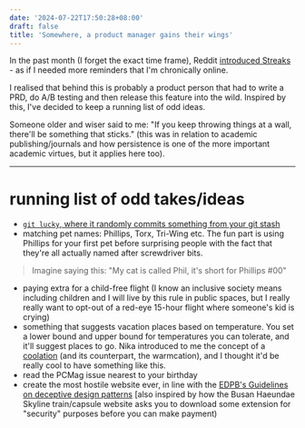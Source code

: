 ```yaml
---
date: '2024-07-22T17:50:28+08:00'
draft: false
title: 'Somewhere, a product manager gains their wings'
---
```


In the past month (I forget the exact time frame), Reddit [introduced Streaks](https://www.reddit.com/r/help/comments/1e7njll/what_is_a_reddit_streak/) - as if I needed more reminders that I'm chronically online. 

I realised that behind this is probably a product person that had to write a PRD, do A/B testing and then release this feature into the wild. Inspired by this, I've decided to keep a running list of odd ideas. 

Someone older and wiser said to me: "If you keep throwing things at a wall, there'll be something that sticks." (this was in relation to academic publishing/journals and how persistence is one of the more important academic virtues, but it applies here too). 

---
# running list of odd takes/ideas
- [`git lucky`, where it randomly commits something from your git stash](https://kopiti.am/@nondescryptid/112790666982898034)
- matching pet names: Phillips, Torx, Tri-Wing etc. The fun part is using Phillips for your first pet before surprising people with the fact that they're all actually named after screwdriver bits. 
> Imagine saying this: "My cat is called Phil, it's short for Phillips #00"
- paying extra for a child-free flight (I know an inclusive society means including children and I will live by this rule in public spaces, but I really really want to opt-out of a red-eye 15-hour flight where someone's kid is crying)
- something that suggests vacation places based on temperature. You set a lower bound and upper bound for temperatures you can tolerate, and it'll suggest places to go. Nika introduced to me the concept of a [coolation](https://www.cntravellerme.com/story/five-coolcations-to-plan-this-summer) (and its counterpart, the warmcation), and I thought it'd be really cool to have something like this. 
- read the PCMag issue nearest to your birthday 
- create the most hostile website ever, in line with the [EDPB's Guidelines on deceptive design patterns](https://www.edpb.europa.eu/system/files/2023-02/edpb_03-2022_guidelines_on_deceptive_design_patterns_in_social_media_platform_interfaces_v2_en_0.pdf) [also inspired by how the Busan Haeundae Skyline train/capsule website asks you to download some extension for "security" purposes before you can make payment)

